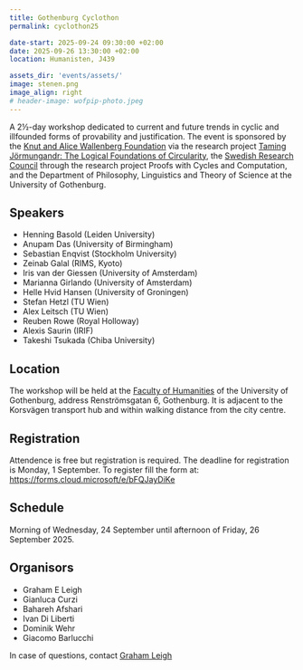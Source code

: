```yaml
---
title: Gothenburg Cyclothon
permalink: cyclothon25

date-start: 2025-09-24 09:30:00 +02:00
date: 2025-09-26 13:30:00 +02:00
location: Humanisten, J439

assets_dir: 'events/assets/' 
image: stenen.png
image_align: right
# header-image: wofpip-photo.jpeg
---
```


A 2½-day workshop dedicated to current and future trends in cyclic and illfounded forms of provability and justification. 
The event is sponsored by the [Knut and Alice Wallenberg Foundation](https://kaw.wallenberg.org) via the research project [Taming Jörmungandr: The Logical Foundations of Circularity](https://www.gu.se/forskning/taming-jormungandr-the-logical-foundations-of-circularity), the [Swedish Research Council](https://www.vr.se) through the research project Proofs with Cycles and Computation, and the Department of Philosophy, Linguistics and Theory of Science at the University of Gothenburg.

<!--more-->

## Speakers

- Henning Basold (Leiden University)
- Anupam Das (University of Birmingham)
- Sebastian Enqvist (Stockholm University)
- Zeinab Galal (RIMS, Kyoto)
- Iris van der Giessen (University of Amsterdam)
- Marianna Girlando (University of Amsterdam)
- Helle Hvid Hansen (University of Groningen)
- Stefan Hetzl (TU Wien)
- Alex Leitsch (TU Wien)
- Reuben Rowe (Royal Holloway)
- Alexis Saurin (IRIF)
- Takeshi Tsukada (Chiba University)


## Location

The workshop will be held at the [Faculty of Humanities](https://www.openstreetmap.org/?mlat=57.69438&mlon=11.98496#map=19/57.69438/11.98496) of the
University of Gothenburg, address Renströmsgatan 6, Gothenburg.
It is adjacent to the Korsvägen transport hub and within walking distance from the city centre.

## Registration

Attendence is free but registration is required.
The deadline for registration is Monday, 1 September.
To register fill the form at: <https://forms.cloud.microsoft/e/bFQJayDiKe>

## Schedule

Morning of Wednesday, 24 September until afternoon of Friday, 26 September 2025.

## Organisors

- Graham E Leigh
- Gianluca Curzi
- Bahareh Afshari
- Ivan Di Liberti
- Dominik Wehr
- Giacomo Barlucchi

In case of questions, contact [Graham Leigh](mailto:graham.leigh@gu.se)